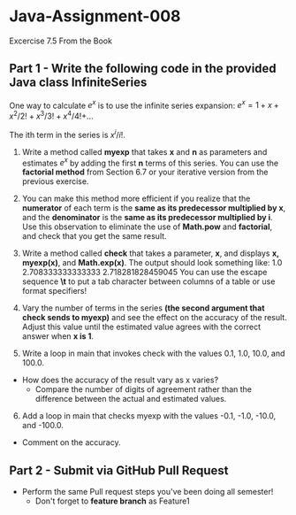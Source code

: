 # Java-Assignment-008
Excercise 7.5 From the Book

## Part 1 - Write the following code in the provided Java class **InfiniteSeries**

One way to calculate $e^x$ is to use the infinite series expansion: $e^x =1+x+x^2/2!+x^3/3!+x^4/4!+$...

The ith term in the series is $x^i/i!$.

1. Write a method called **myexp** that takes **x** and **n** as parameters and estimates $e^x$ by adding the first **n** terms of this series. You can use the **factorial method** from Section 6.7 or your iterative version from the previous exercise.

2. You can make this method more efficient if you realize that the **numerator** of each term is the **same as its predecessor multiplied by x**, and the **denominator** is the **same as its predecessor multiplied by i**. Use this observation to eliminate the use of **Math.pow** and **factorial**, and check that you get the same result.

3. Write a method called **check** that takes a parameter, **x**, and displays **x, myexp(x)**, and **Math.exp(x)**. The output should look something like:
       1.0     2.708333333333333     2.718281828459045
You can use the escape sequence **\t** to put a tab character between columns of a table or use format specifiers!

4. Vary the number of terms in the series **(the second argument that check sends to myexp)** and see the effect on the accuracy of the result. Adjust this value until the estimated value agrees with the correct answer when **x is 1**.
 
5. Write a loop in main that invokes check with the values 0.1, 1.0, 10.0, and 100.0.
* How does the accuracy of the result vary as x varies?
    * Compare the number of digits of agreement rather than the difference between the actual and estimated values.

6. Add a loop in main that checks myexp with the values -0.1, -1.0, -10.0, and -100.0.
* Comment on the accuracy.

## Part 2 - Submit via GitHub Pull Request
* Perform the same Pull request steps you've been doing all semester!
    * Don't forget to **feature branch** as Feature1 
